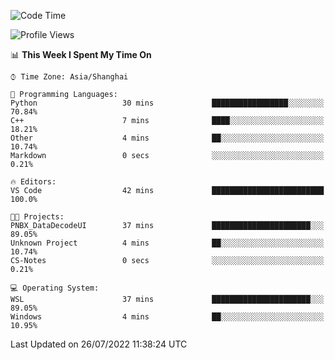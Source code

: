<!--START_SECTION:waka-->
![Code Time](http://img.shields.io/badge/Code%20Time-161%20hrs%2049%20mins-blue)

![Profile Views](http://img.shields.io/badge/Profile%20Views-1-blue)

📊 **This Week I Spent My Time On** 

```text
⌚︎ Time Zone: Asia/Shanghai

💬 Programming Languages: 
Python                   30 mins             █████████████████░░░░░░░░   70.84% 
C++                      7 mins              ████░░░░░░░░░░░░░░░░░░░░░   18.21% 
Other                    4 mins              ██░░░░░░░░░░░░░░░░░░░░░░░   10.74% 
Markdown                 0 secs              ░░░░░░░░░░░░░░░░░░░░░░░░░   0.21%

🔥 Editors: 
VS Code                  42 mins             █████████████████████████   100.0%

🐱‍💻 Projects: 
PNBX_DataDecodeUI        37 mins             ██████████████████████░░░   89.05% 
Unknown Project          4 mins              ██░░░░░░░░░░░░░░░░░░░░░░░   10.74% 
CS-Notes                 0 secs              ░░░░░░░░░░░░░░░░░░░░░░░░░   0.21%

💻 Operating System: 
WSL                      37 mins             ██████████████████████░░░   89.05% 
Windows                  4 mins              ██░░░░░░░░░░░░░░░░░░░░░░░   10.95%

```


 Last Updated on 26/07/2022 11:38:24 UTC
<!--END_SECTION:waka-->